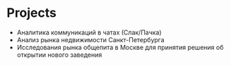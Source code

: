 # Projects
- Аналитика коммуникаций в чатах (Слак/Пачка)
- Анализ рынка недвижимости Санкт-Петербурга
- Исследования рынка общепита в Москве для принятия решения об открытии нового заведения
